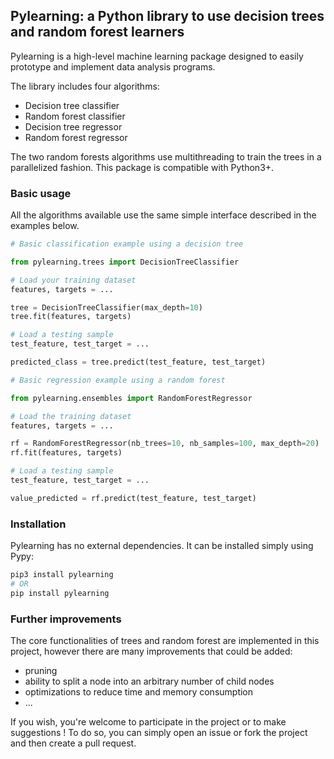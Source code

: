 ## Pylearning: a Python library to use decision trees and random forest learners

Pylearning is a high-level machine learning package designed to easily prototype
and implement data analysis programs.

The library includes four algorithms:
- Decision tree classifier
- Random forest classifier
- Decision tree regressor
- Random forest regressor

The two random forests algorithms use multithreading to train the trees in a
parallelized fashion.
This package is compatible with Python3+.

### Basic usage

All the algorithms available use the same simple interface described in the
examples below.

```python
# Basic classification example using a decision tree

from pylearning.trees import DecisionTreeClassifier

# Load your training dataset
features, targets = ...

tree = DecisionTreeClassifier(max_depth=10)
tree.fit(features, targets)

# Load a testing sample
test_feature, test_target = ...

predicted_class = tree.predict(test_feature, test_target)
```

```python
# Basic regression example using a random forest

from pylearning.ensembles import RandomForestRegressor

# Load the training dataset
features, targets = ...

rf = RandomForestRegressor(nb_trees=10, nb_samples=100, max_depth=20)
rf.fit(features, targets)

# Load a testing sample
test_feature, test_target = ...

value_predicted = rf.predict(test_feature, test_target)
```

### Installation

Pylearning has no external dependencies. It can be installed simply using Pypy:
```sh
pip3 install pylearning
# OR
pip install pylearning
```

### Further improvements

The core functionalities of trees and random forest are implemented in this
project, however there are many improvements that could be added:
- pruning
- ability to split a node into an arbitrary number of child nodes
- optimizations to reduce time and memory consumption
- ...

If you wish, you're welcome to participate in the project or to make suggestions !
To do so, you can simply open an issue or fork the project and then create a pull
request.
